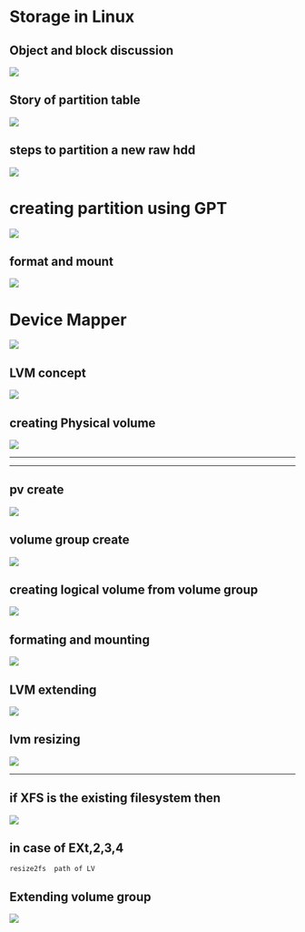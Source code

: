 # Storage in Linux 

##  Object and block discussion 

<img src="storage.png">

## Story of partition table

<img src="ptable.png">

## steps to partition a new raw hdd

<img src="prules.png">

# creating partition using GPT

<img src="gdiskcreate.png">

## format and mount

<img src="formatm.png">

# Device Mapper

<img src="dm.png">

## LVM concept 

<img src="lvmconcept.png">

## creating Physical volume 

<img src="pvinstall.png">

---
----

## pv create

<img src="pvcreate.png">

##  volume group create 


<img src="vgcreate.png">

## creating logical volume from volume group

<img src="lvcreate.png">

##  formating and mounting 

<img src="lvfm.png">

## LVM extending 

<img src="lvextend.png">

## lvm resizing 

<img src="lvmresize.png">

----

## if XFS is the existing filesystem then 

<img src="xfsgrow.png">

## in case of EXt,2,3,4

```
resize2fs  path of LV 

```

## Extending volume group

<img src="vgextend.png">









